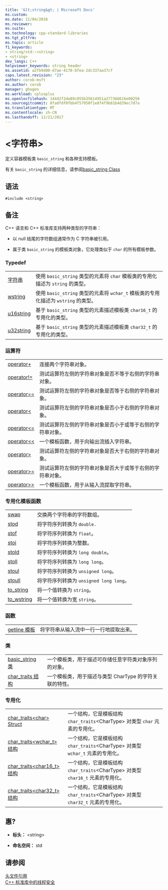 ```yaml
---
title: '&lt;string&gt; | Microsoft Docs'
ms.custom: 
ms.date: 11/04/2016
ms.reviewer: 
ms.suite: 
ms.technology: cpp-standard-libraries
ms.tgt_pltfrm: 
ms.topic: article
f1_keywords:
- string/std::<string>
- <string>
dev_langs: C++
helpviewer_keywords: string header
ms.assetid: a2fb9d00-d7ae-4170-bfea-2dc337aa37cf
caps.latest.revision: "23"
author: corob-msft
ms.author: corob
manager: ghogen
ms.workload: cplusplus
ms.openlocfilehash: 14442f2de89c055b35614951a277366616e00250
ms.sourcegitcommit: 8fa8fdf0fbb4f57950f1e8f4f9b81b4d39ec7d7a
ms.translationtype: MT
ms.contentlocale: zh-CN
ms.lasthandoff: 12/21/2017
---
```

# <a name="ltstringgt"></a>&lt;字符串&gt;
定义容器模板类 `basic_string` 和各种支持模板。  
  
 有关 `basic_string` 的详细信息，请参阅[basic_string Class](../standard-library/basic-string-class.md)  
  
## <a name="syntax"></a>语法  
  
```  
#include <string>  
```  
  
## <a name="remarks"></a>备注  
 C++ 语言和 C++ 标准库支持两种类型的字符串：  
  
-   以 null 结尾的字符数组通常作为 C 字符串被引用。  
  
-   属于类 `basic_string` 的模板类对象，它处理类似于 `char` 的所有模板参数。  
  
### <a name="typedefs"></a>Typedef  
  
|||  
|-|-|  
|[字符串](../standard-library/string-typedefs.md#string)|使用 `basic_string` 类型的元素将 `char` 模板类的专用化描述为 `string` 的类型。|  
|[wstring](../standard-library/string-typedefs.md#wstring)|使用 `basic_string` 类型的元素将 `wchar_t` 模板类的专用化描述为 `wstring` 的类型。|  
|[u16string](../standard-library/string-typedefs.md#u16string)|基于 `basic_string` 类型的元素描述模板类 `char16_t` 的专用化的类型。|  
|[u32string](../standard-library/string-typedefs.md#u32string)|基于 `basic_string` 类型的元素描述模板类 `char32_t` 的专用化的类型。|  
  
### <a name="operators"></a>运算符  
  
|||  
|-|-|  
|[operator+](../standard-library/string-operators.md#op_add)|连接两个字符串对象。|  
|[operator!=](../standard-library/string-operators.md#op_neq)|测试运算符左侧的字符串对象是否不等于右侧的字符串对象。|  
|[operator==](../standard-library/string-operators.md#op_eq_eq)|测试运算符左侧的字符串对象是否等于右侧的字符串对象。|  
|[operator<](../standard-library/string-operators.md#op_lt)|测试运算符左侧的字符串对象是否小于右侧的字符串对象。|  
|[operator<=](../standard-library/string-operators.md#op_lt_eq)|测试运算符左侧的字符串对象是否小于或等于右侧的字符串对象。|  
|[operator<\<](../standard-library/string-operators.md#op_lt_lt)|一个模板函数，用于向输出流插入字符串。|  
|[operator>](../standard-library/string-operators.md#op_gt)|测试运算符左侧的字符串对象是否大于右侧的字符串对象。|  
|[operator>=](../standard-library/string-operators.md#op_gt_eq)|测试运算符左侧的字符串对象是否大于或等于右侧的字符串对象。|  
|[operator>>](../standard-library/string-operators.md#op_gt_gt)|一个模板函数，用于从输入流提取字符串。|  
  
### <a name="specialized-template-functions"></a>专用化模板函数  
  
|||  
|-|-|  
|[swap](../standard-library/string-functions.md#swap)|交换两个字符串的字符数组。|  
|[stod](../standard-library/string-functions.md#stod)|将字符序列转换为 `double.`|  
|[stof](../standard-library/string-functions.md#stof)|将字符序列转换为 `float`。|  
|[stoi](../standard-library/string-functions.md#stoi)|将字符序列转换为整数。|  
|[stold](../standard-library/string-functions.md#stold)|将字符序列转换为 `long double`。|  
|[stoll](../standard-library/string-functions.md#stoll)|将字符序列转换为 `long long`。|  
|[stoul](../standard-library/string-functions.md#stoul)|将字符序列转换为 `unsigned long`。|  
|[stoull](../standard-library/string-functions.md#stoull)|将字符序列转换为 `unsigned long long`。|  
|[to_string](../standard-library/string-functions.md#to_string)|将一个值转换为 `string`。|  
|[to_wstring](../standard-library/string-functions.md#to_wstring)|将一个值转换为宽 `string`。|  
  
### <a name="functions"></a>函数  
  
|||  
|-|-|  
|[getline 模板](../standard-library/string-functions.md#getline)|将字符串从输入流中一行一行地提取出来。|  
  
### <a name="classes"></a>类  
  
|||  
|-|-|  
|[basic_string 类](../standard-library/basic-string-class.md)|一个模板类，用于描述可存储任意字符类对象序列的对象。|  
|[char_traits 结构](../standard-library/char-traits-struct.md)|一个模板类，用于描述与类型 CharType 的字符关联的特性。|  
  
### <a name="specializations"></a>专用化  
  
|||  
|-|-|  
|[char_traits\<char> Struct](../standard-library/char-traits-char-struct.md)|一个结构，它是模板结构 `char_traits`\<CharType> 对类型 `char` 元素的专用化。|  
|[char_traits<wchar_t> 结构](../standard-library/char-traits-wchar-t-struct.md)|一个结构，它是模板结构 `char_traits`\<CharType> 对类型 `wchar_t` 元素的专用化。|  
|[char_traits<char16_t> 结构](../standard-library/char-traits-char16-t-struct.md)|一个结构，它是模板结构 `char_traits`\<CharType> 对类型 `char16_t` 元素的专用化。|  
|[char_traits<char32_t> 结构](../standard-library/char-traits-char32-t-struct.md)|一个结构，它是模板结构 `char_traits`\<CharType> 对类型 `char32_t` 元素的专用化。|  
  
## <a name="requirements"></a>惠?  
  
- **标头：** \<string>  
  
- **命名空间：** std  
  
## <a name="see-also"></a>请参阅  
 [头文件引用](../standard-library/cpp-standard-library-header-files.md)   
 [C++ 标准库中的线程安全](../standard-library/thread-safety-in-the-cpp-standard-library.md)



